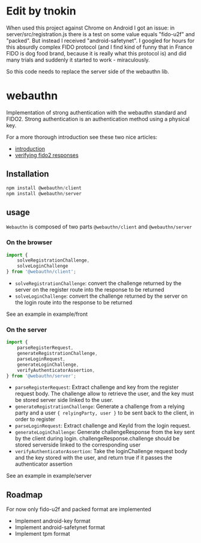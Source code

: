 
# Edit by tnokin
When used this project against Chrome on Android I got an issue: in server/src/registration.js there is a test on some value equals "fido-u2f" and "packed". But instead I received "android-safetynet". I googled for hours for this absurdly complex FIDO protocol (and I find kind of funny that in France FIDO is dog food brand, because it is really what this protocol is) and did many trials and suddenly it started to work - miraculously.  

So this code needs to replace the server side of the webauthn lib.



# webauthn

Implementation of strong authentication with the webauthn standard and FIDO2.
Strong authentication is an authentication method using a physical key.

For a more thorough introduction see these two nice articles:

- [introduction](https://medium.com/@herrjemand/introduction-to-webauthn-api-5fd1fb46c285)
- [verifying fido2 responses](https://medium.com/@herrjemand/verifying-fido2-responses-4691288c8770)

## Installation

```js
npm install @webauthn/client
npm install @webauthn/server
```

## usage

`Webauthn` is composed of two parts `@webauthn/client` and `@webauthn/server`

### On the browser

```js
import { 
    solveRegistrationChallenge,
    solveLoginChallenge
} from '@webauthn/client';
```

- `solveRegistrationChallenge`:
    convert the challenge returned by the server on the register route into the response to be returned
- `solveLoginChallenge`:
    convert the challenge returned by the server on the login route into the response to be returned

See an example in example/front

### On the server

```js
import {
    parseRegisterRequest,
    generateRegistrationChallenge,
    parseLoginRequest,
    generateLoginChallenge,
    verifyAuthenticatorAssertion,
} from '@webauthn/server';
```

- `parseRegisterRequest`:
    Extract challenge and key from the register request body. The challenge allow to retrieve the user, and the key must be stored server side linked to the user.
- `generateRegistrationChallenge`:
    Generate a challenge from a relying party and a user `{ relyingParty, user }` to be sent back to the client, in order to register
- `parseLoginRequest`:
    Extract challenge and KeyId from the login request.
- `generateLoginChallenge`:
    Generate challengeResponse from the key sent by the client during login. challengeResponse.challenge should be stored serverside linked to the corresponding user
- `verifyAuthenticatorAssertion`:
    Take the loginChallenge request body and the key stored with the user, and return true if it passes the authenticator assertion

See an example in example/server


## Roadmap

For now only fido-u2f and packed format are implemented

- Implement android-key format
- Implement android-safetynet format
- Implement tpm format




